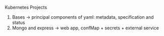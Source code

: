 Kubernetes Projects

1. Bases -> principal components of yaml: metadata, specification and status
2. Mongo and express -> web app, confMap + secrets + external service